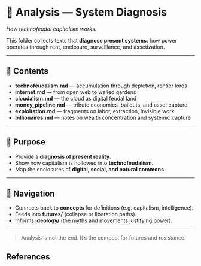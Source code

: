 # 🔎 Analysis — System Diagnosis

*How technofeudal capitalism works.*

This folder collects texts that **diagnose present systems**: how power operates through rent, enclosure, surveillance, and assetization.

---

## 📑 Contents

* **technofeudalism.md** — accumulation through depletion, rentier lords
* **internet.md** — from open web to walled gardens
* **cloudalism.md** — the cloud as digital feudal land
* **money\_pipeline.md** — tribute economics, bailouts, and asset capture
* **exploitation.md** — fragments on labor, extraction, invisible work
* **billionaires.md** — notes on wealth concentration and systemic capture

---

## 🌱 Purpose

* Provide a **diagnosis of present reality**.
* Show how capitalism is hollowed into **technofeudalism**.
* Map the enclosures of **digital, social, and natural commons**.

---

## 🔗 Navigation

* Connects back to **concepts** for definitions (e.g. capitalism, intelligence).
* Feeds into **futures/** (collapse or liberation paths).
* Informs **ideology/** (the myths and movements justifying power).

---

> Analysis is not the end. It’s the compost for futures and resistance.

## References

[^1]: Source placeholder. Replace with relevant references.